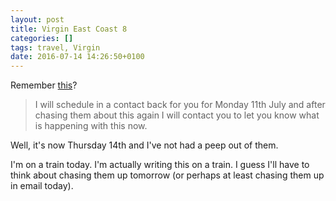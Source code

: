 ```yaml
---
layout: post
title: Virgin East Coast 8
categories: []
tags: travel, Virgin
date: 2016-07-14 14:26:50+0100
---
```


Remember [this](/2016/07/08/virgin_east_coast_7.html)?

> I will schedule in a contact back for you for Monday 11th July and after
> chasing them about this again I will contact you to let you know what is
> happening with this now.

Well, it's now Thursday 14th and I've not had a peep out of them.

I'm on a train today. I'm actually writing this on a train. I guess I'll
have to think about chasing them up tomorrow (or perhaps at least chasing
them up in email today).

[//]: # (2016-07-14-virgin_east_coast_8.md ends here)
